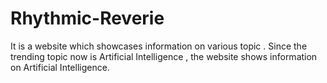 # Rhythmic-Reverie
It is a website which showcases information on various topic . Since the trending topic now is Artificial Intelligence , the website shows information on Artificial Intelligence.
